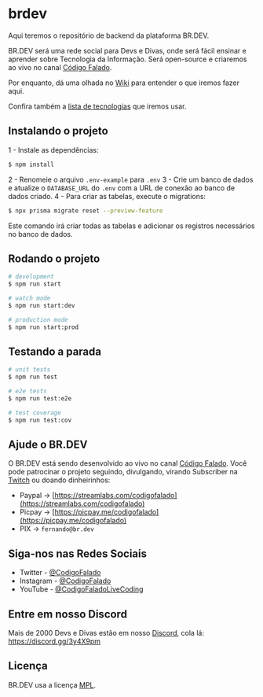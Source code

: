 # brdev

Aqui teremos o repositório de backend da plataforma BR.DEV.

BR.DEV será uma rede social para Devs e Divas, onde será fácil ensinar e aprender sobre Tecnologia da Informação. Será open-source e criaremos ao vivo no canal [Código Falado](https://www.twitch.tv/codigofalado).

Por enquanto, dá uma olhada no [Wiki](https://github.com/codigofalado/brdev/wiki) para entender o que iremos fazer aqui.

Confira também a [lista de tecnologias](https://github.com/codigofalado/brdev/wiki/Tech-Stack) que iremos usar.

## Instalando o projeto

1 - Instale as dependências:

```bash
$ npm install
```

2 - Renomeie o arquivo `.env-example` para `.env`
3 - Crie um banco de dados e atualize o `DATABASE_URL` do `.env` com a URL de conexão ao banco de dados criado.
4 - Para criar as tabelas, execute o migrations:

```bash
$ npx prisma migrate reset --preview-feature
```

Este comando irá criar todas as tabelas e adicionar os registros necessários no banco de dados.

## Rodando o projeto

```bash
# development
$ npm run start

# watch mode
$ npm run start:dev

# production mode
$ npm run start:prod
```

## Testando a parada

```bash
# unit tests
$ npm run test

# e2e tests
$ npm run test:e2e

# test coverage
$ npm run test:cov
```

## Ajude o BR.DEV

O BR.DEV está sendo desenvolvido ao vivo no canal [Código Falado](https://www.twitch.tv/codigofalado).
Você pode patrocinar o projeto seguindo, divulgando, virando Subscriber na [Twitch](https://www.twitch.tv/codigofalado) ou doando dinheirinhos:

- Paypal -> [https://streamlabs.com/codigofalado](https://streamlabs.com/codigofalado)
- Picpay -> [https://picpay.me/codigofalado](https://picpay.me/codigofalado)
- PIX -> `fernando@br.dev`

## Siga-nos nas Redes Sociais

- Twitter - [@CodigoFalado](https://twitter.com/CodigoFalado)
- Instagram - [@CodigoFalado](https://instagram.com/CodigoFalado)
- YouTube - [@CodigoFaladoLiveCoding](https://youtube.com/CodigoFaladoLiveCoding)

## Entre em nosso Discord

Mais de 2000 Devs e Divas estão em nosso [Discord](https://discord.gg/3y4X9pm), cola lá: https://discord.gg/3y4X9pm

## Licença

BR.DEV usa a licença [MPL](LICENSE).
